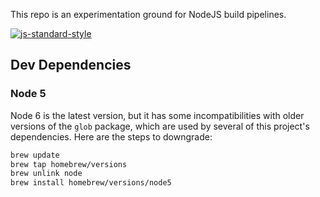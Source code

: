 This repo is an experimentation ground for NodeJS build pipelines.

[![js-standard-style](https://cdn.rawgit.com/feross/standard/master/badge.svg)](http://standardjs.com)

## Dev Dependencies

### Node 5

Node 6 is the latest version, but it has some incompatibilities with older versions of the `glob` package,
which are used by several of this project's dependencies. Here are the steps to downgrade:

```bash
brew update
brew tap homebrew/versions
brew unlink node
brew install homebrew/versions/node5
```
